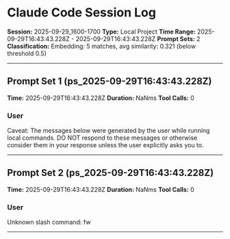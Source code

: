 # Claude Code Session Log

**Session:** 2025-09-29_1600-1700
**Type:** Local Project
**Time Range:** 2025-09-29T16:43:43.228Z - 2025-09-29T16:43:43.228Z
**Prompt Sets:** 2
**Classification:** Embedding: 5 matches, avg similarity: 0.321 (below threshold 0.5)

---

<a name="ps_2025-09-29T16:43:43.228Z"></a>
## Prompt Set 1 (ps_2025-09-29T16:43:43.228Z)

**Time:** 2025-09-29T16:43:43.228Z
**Duration:** NaNms
**Tool Calls:** 0

### User

Caveat: The messages below were generated by the user while running local commands. DO NOT respond to these messages or otherwise consider them in your response unless the user explicitly asks you to.

---

<a name="ps_2025-09-29T16:43:43.228Z"></a>
## Prompt Set 2 (ps_2025-09-29T16:43:43.228Z)

**Time:** 2025-09-29T16:43:43.228Z
**Duration:** NaNms
**Tool Calls:** 0

### User

Unknown slash command: fw

---


